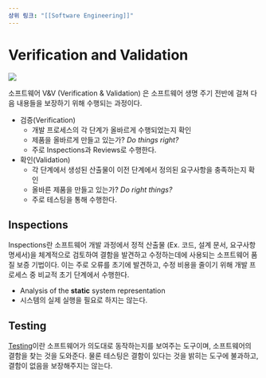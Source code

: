 ```yaml
---
상위 링크: "[[Software Engineering]]"
---
```

# Verification and Validation

![](https://i.imgur.com/fyBxfAs.png)

소프트웨어 V&V (Verification & Validation) 은 소프트웨어 생명 주기 전반에 걸쳐 다음 내용들을 보장하기 위해 수행되는 과정이다.

* 검증(Verification)
	* 개발 프로세스의 각 단계가 올바르게 수행되었는지 확인
	* 제품을 올바르게 만들고 있는가? *Do things right?*
	* 주로 Inspections과 Reviews로 수행한다.
* 확인(Validation)
	* 각 단계에서 생성된 산출물이 이전 단계에서 정의된 요구사항을 충족하는지 확인
	* 올바른 제품을 만들고 있는가? *Do right things?*
	* 주로 테스팅을 통해 수행한다.

## Inspections
Inspections란 소프트웨어 개발 과정에서 정적 산출물 (Ex. 코드, 설계 문서, 요구사항 명세서)을 체계적으로 검토하여 결함을 발견하고 수정하는데에 사용되는 소프트웨어 품질 보증 기법이다. 이는 주로 오류를 초기에 발견하고, 수정 비용을 줄이기 위해 개발 프로세스 중 비교적 초기 단계에서 수행한다.

* Analysis of the **static** system representation
* 시스템의 실제 실행을 필요로 하지는 않는다.

## Testing
[Testing](../Test/Testing.md)이란 소프트웨어가 의도대로 동작하는지를 보여주는 도구이며, 소프트웨어의 결함을 찾는 것을 도와준다. 물론 테스팅은 결함이 있다는 것을 밝히는 도구에 불과하고, 결함이 없음을 보장해주지는 않는다.